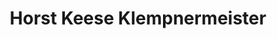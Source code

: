 ---
title: "Horst Keese Klempnermeister"
url: /hannover/horst-keese-klempnermeister/
shop: Klempner
---